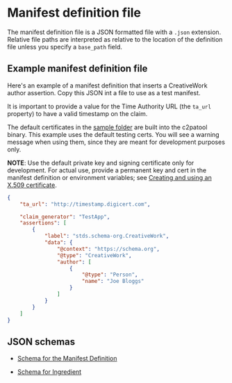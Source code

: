# Manifest definition file

The manifest definition file is a JSON formatted file with a `.json` extension.
Relative file paths are interpreted as relative to the location of the definition file unless you specify a `base_path` field.

## Example manifest definition file

Here's an example of a manifest definition that inserts a CreativeWork author assertion. Copy this JSON int a file to use as a test manifest.

It is important to provide a value for the Time Authority URL (the `ta_url` property) to have a valid timestamp on the claim.

The default certificates in the [sample folder](https://github.com/contentauth/c2patool/tree/main/sample) are built into the c2patool binary. This example uses the default testing certs. You will see a warning message when using them, since they are meant for development purposes only.

**NOTE**: Use the default private key and signing certificate only for development.
For actual use, provide a permanent key and cert in the manifest definition or environment variables; see [Creating and using an X.509 certificate](x_509.md).

```json
{
    "ta_url": "http://timestamp.digicert.com",

    "claim_generator": "TestApp",
    "assertions": [
        {
            "label": "stds.schema-org.CreativeWork",
            "data": {
                "@context": "https://schema.org",
                "@type": "CreativeWork",
                "author": [
                    {
                        "@type": "Person",
                        "name": "Joe Bloggs"
                    }
                ]
            }
        }
    ]
}
```

## JSON schemas

* [Schema for the Manifest Definition](https://github.com/contentauth/c2patool/blob/main/schemas/manifest-definition.json)

* [Schema for Ingredient](https://github.com/contentauth/c2patool/blob/main/schemas/ingredient.json)
